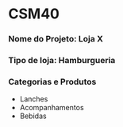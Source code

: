 # CSM40

### Nome do Projeto: Loja X

### Tipo de loja: Hamburgueria

### Categorias e Produtos

- Lanches
- Acompanhamentos
- Bebidas
